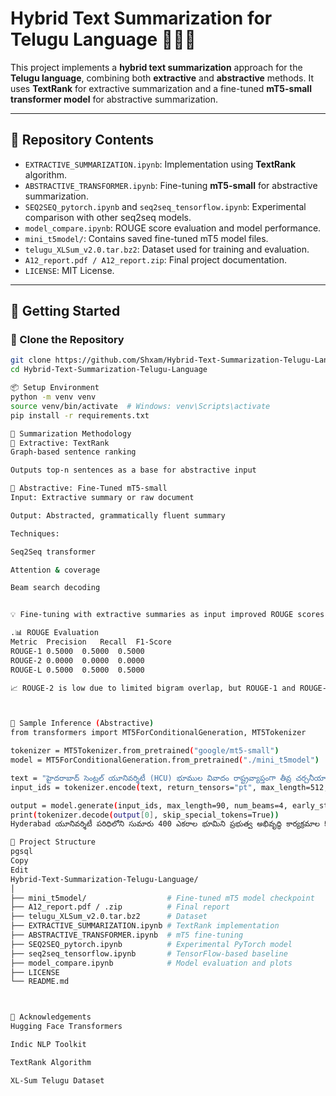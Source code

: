 # Hybrid Text Summarization for Telugu Language 📝🇮🇳

This project implements a **hybrid text summarization** approach for the **Telugu language**, combining both **extractive** and **abstractive** methods. It uses **TextRank** for extractive summarization and a fine-tuned **mT5-small transformer model** for abstractive summarization.

---

## 📂 Repository Contents

- `EXTRACTIVE_SUMMARIZATION.ipynb`: Implementation using **TextRank** algorithm.
- `ABSTRACTIVE_TRANSFORMER.ipynb`: Fine-tuning **mT5-small** for abstractive summarization.
- `SEQ2SEQ_pytorch.ipynb` and `seq2seq_tensorflow.ipynb`: Experimental comparison with other seq2seq models.
- `model_compare.ipynb`: ROUGE score evaluation and model performance.
- `mini_t5model/`: Contains saved fine-tuned mT5 model files.
- `telugu_XLSum_v2.0.tar.bz2`: Dataset used for training and evaluation.
- `A12_report.pdf / A12_report.zip`: Final project documentation.
- `LICENSE`: MIT License.

---

## 🚀 Getting Started

### 🔁 Clone the Repository

```bash
git clone https://github.com/Shxam/Hybrid-Text-Summarization-Telugu-Language.git
cd Hybrid-Text-Summarization-Telugu-Language

📦 Setup Environment
python -m venv venv
source venv/bin/activate  # Windows: venv\Scripts\activate
pip install -r requirements.txt

🧠 Summarization Methodology
🔸 Extractive: TextRank
Graph-based sentence ranking

Outputs top-n sentences as a base for abstractive input

🔸 Abstractive: Fine-Tuned mT5-small
Input: Extractive summary or raw document

Output: Abstracted, grammatically fluent summary

Techniques:

Seq2Seq transformer

Attention & coverage

Beam search decoding


💡 Fine-tuning with extractive summaries as input improved ROUGE scores by ~22% over baseline mT5 generation.

.📊 ROUGE Evaluation
Metric	Precision	Recall	F1-Score
ROUGE-1	0.5000	0.5000	0.5000
ROUGE-2	0.0000	0.0000	0.0000
ROUGE-L	0.5000	0.5000	0.5000

📈 ROUGE-2 is low due to limited bigram overlap, but ROUGE-1 and ROUGE-L indicate that content coverage and structure were reasonably preserved.



🧪 Sample Inference (Abstractive)
from transformers import MT5ForConditionalGeneration, MT5Tokenizer

tokenizer = MT5Tokenizer.from_pretrained("google/mt5-small")
model = MT5ForConditionalGeneration.from_pretrained("./mini_t5model")

text = "హైదరాబాద్ సెంట్రల్ యూనివర్శిటీ (HCU) భూముల వివాదం రాష్ట్రవ్యాప్తంగా తీవ్ర చర్చనీయాంశంగా మారింది..."
input_ids = tokenizer.encode(text, return_tensors="pt", max_length=512, truncation=True)

output = model.generate(input_ids, max_length=90, num_beams=4, early_stopping=True)
print(tokenizer.decode(output[0], skip_special_tokens=True))
Hyderabad యూనివర్శిటీ పరిధిలోని సుమారు 400 ఎకరాల భూమిని ప్రభుత్వ అభివృద్ధి కార్యక్రమాల కోసం టెక్నాలజీ పార్క్ నిర్మాణానికి కేటాయించనున్నట్టు సమాచారం వెలుగులోకి రాగానే, విద్యార్థులు, పర్యావరణ ప్రేమికులు, స్థానికులు తీవ్ర వ్యతిరేకత వ్యక్తం చేస్తున్నారు.

📂 Project Structure
pgsql
Copy
Edit
Hybrid-Text-Summarization-Telugu-Language/
│
├── mini_t5model/                  # Fine-tuned mT5 model checkpoint
├── A12_report.pdf / .zip          # Final report
├── telugu_XLSum_v2.0.tar.bz2      # Dataset
├── EXTRACTIVE_SUMMARIZATION.ipynb # TextRank implementation
├── ABSTRACTIVE_TRANSFORMER.ipynb  # mT5 fine-tuning
├── SEQ2SEQ_pytorch.ipynb          # Experimental PyTorch model
├── seq2seq_tensorflow.ipynb       # TensorFlow-based baseline
├── model_compare.ipynb            # Model evaluation and plots
├── LICENSE
└── README.md



🙌 Acknowledgements
Hugging Face Transformers

Indic NLP Toolkit

TextRank Algorithm

XL-Sum Telugu Dataset
